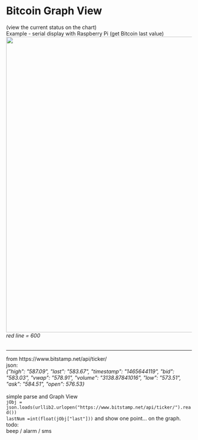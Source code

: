 
<h1>Bitcoin Graph View</h1> (view the current status on the chart)<br />
Example - serial display with Raspberry Pi (get Bitcoin last value)<br />
<img src=https://raw.githubusercontent.com/octopusengine/serial-display/master/images/btc.jpg width=800><br />
<i>red line = 600</i><br />
<br />
<hr />
from https://www.bitstamp.net/api/ticker/ <br />
json: <br />
<i>{"high": "587.09", "last": "583.67", "timestamp": "1465644119", "bid": "583.03", "vwap": "578.91", "volume": "3138.87841016", "low": "573.51", "ask": "584.51", "open": 576.53} </i><br />
<br />
simple parse and Graph View<br />
<code>jObj = json.loads(urllib2.urlopen("https://www.bitstamp.net/api/ticker/").read())</code><br />
<code>lastNum =int(float(jObj["last"]))</code>
and show one point... on the graph.<br />
todo:<br />
beep / alarm / sms<br />

